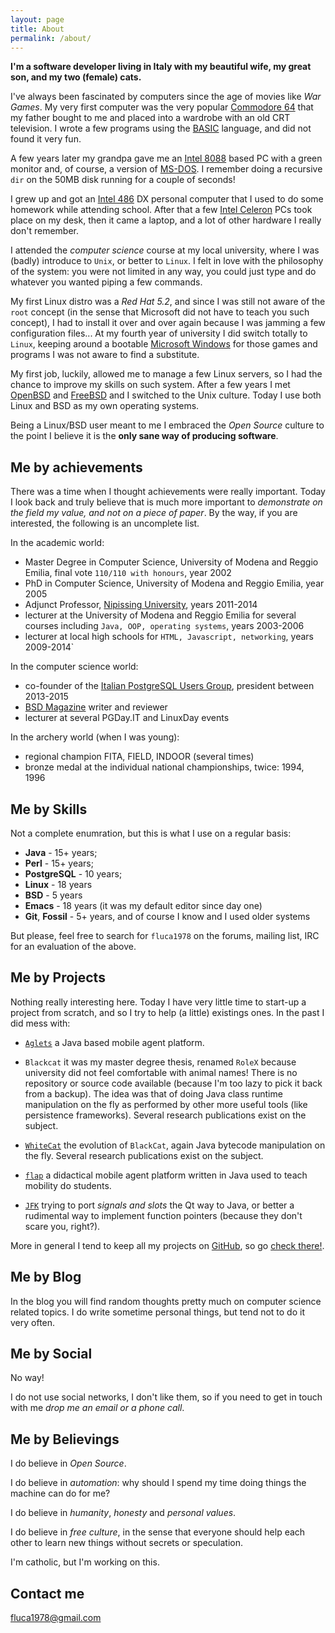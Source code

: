 ```yaml
---
layout: page
title: About
permalink: /about/
---
```


**I'm a software developer living in Italy with my beautiful wife, my great son, and my two (female) cats.**

I've always been fascinated by computers since the age of movies like *War Games*.
My very first computer was the very popular [Commodore 64](https://en.wikipedia.org/wiki/Commodore_64) that my father bought to me and placed
into a wardrobe with an old CRT television. I wrote a few programs using the [BASIC](https://en.wikipedia.org/wiki/Commodore_BASIC) language, and did not found it very fun.

A few years later my grandpa gave me an [Intel 8088](https://en.wikipedia.org/wiki/Intel_8088) based PC with a green monitor and, of course, a version of [MS-DOS](https://en.wikipedia.org/wiki/MS-DOS). I remember doing a recursive `dir` on the 50MB disk running for a couple of seconds!

I grew up and got an [Intel 486](https://en.wikipedia.org/wiki/Intel_80486) DX personal computer that I used to do some homework while attending school. After that a few [Intel Celeron](https://en.wikipedia.org/wiki/Celeron) PCs took place on my desk, then it came a laptop, and a lot of other hardware I really don't remember.

I attended the *computer science* course at my local university, where I was (badly) introduce to `Unix`, or better to `Linux`. I felt in love with the philosophy of the system: you were not limited in any way, you could just type and do whatever you wanted piping a few commands.

My first Linux distro was a *Red Hat 5.2*, and since I was still not aware of the `root` concept (in the sense that Microsoft did not have to teach you such concept), I had to install it over and over again because I was jamming a few configuration files...
At my fourth year of university I did switch totally to `Linux`, keeping around a bootable [Microsoft Windows](https://en.wikipedia.org/wiki/Microsoft_Windows) for those games and programs I was not aware to find a substitute.

My first job, luckily, allowed me to manage a few Linux servers, so I had the chance to improve my skills on such system.
After a few years I met [OpenBSD](http://www.openbsd.org) and [FreeBSD](http://www.freebsd.org) and I switched to the Unix culture.
Today I use both Linux and BSD as my own operating systems.

Being a Linux/BSD user meant to me I embraced the *Open Source* culture to the point I believe it is the **only sane way of producing software**.


## Me by achievements

There was a time when I thought achievements were really important.
Today I look back and truly believe
that is much more important to *demonstrate on the field my value, and not on a piece of paper*.
By the way, if you are interested, the following is an uncomplete list.

In the academic world:

* Master Degree in Computer Science, University of Modena and Reggio Emilia, final vote `110/110 with honours`, year 2002
* PhD in Computer Science, University of Modena and Reggio Emilia, year 2005
* Adjunct Professor, [Nipissing University](http://www.nipissingu.ca/), years 2011-2014
* lecturer at the University of Modena and Reggio Emilia for several courses including `Java, OOP, operating systems`, years 2003-2006
* lecturer at local high schools for `HTML, Javascript, networking`, years 2009-2014`

In the computer science world:

* co-founder of the [Italian PostgreSQL Users Group](http://www.itpug.org), president between 2013-2015
* [BSD Magazine](https://bsdmag.org/) writer and reviewer
* lecturer at several PGDay.IT and LinuxDay events

In the archery world (when I was young):

* regional champion FITA, FIELD, INDOOR (several times)
* bronze medal at the individual national championships, twice: 1994, 1996

## Me by Skills

Not a complete enumration, but this is what I use on a regular basis:

* **Java** - 15+ years;
* **Perl** - 15+ years;
* **PostgreSQL** - 10 years;
* **Linux** - 18 years
* **BSD** - 5 years
* **Emacs** - 18 years (it was my default editor since day one)
* **Git**, **Fossil** - 5+ years, and of course I know and I used older systems

But please, feel free to search for `fluca1978` on the forums, mailing list, IRC for an evaluation of the above.

## Me by Projects

Nothing really interesting here.
Today I have very little time to start-up a project from scratch, and so I try to help (a little) existings ones.
In the past I did mess with:

* [`Aglets`](http://aglets.sourceforge.net/) a Java based mobile agent platform.

* `Blackcat` it was my master degree thesis, renamed `RoleX` because university did not feel comfortable with animal names! There is no
repository or source code available (because I'm too lazy to pick it back from a backup). The idea was that of doing Java class runtime
manipulation on the fly as performed by other more useful tools (like persistence frameworks). Several research publications exist on the subject.

* [`WhiteCat`](https://github.com/fluca1978/WhiteCat) the evolution of `BlackCat`, again Java bytecode manipulation on the fly. Several research publications exist on the subject.

* [`flap`](https://github.com/fluca1978/flap) a didactical mobile agent platform written in Java used to teach mobility do students.

* [`JFK`](https://github.com/fluca1978/JFK) trying to port *signals and slots* the Qt way to Java, or better a rudimental way to implement function pointers (because they don't scare you, right?).

More in general I tend to keep all my projects on [GitHub](https://github.com/fluca1978), so go [check there!](https://github.com/fluca1978).


## Me by Blog

In the blog you will find random thoughts pretty much on computer science related topics.
I do write sometime personal things, but tend not to do it very often.

## Me by Social

No way!

I do not use social networks,
I don't like them, so if you need to get in touch with me *drop me an email or a phone call*.

## Me by Believings

I do believe in *Open Source*.

I do believe in *automation*: why should I spend my time doing things the machine can do for me?

I do believe in *humanity*, *honesty* and *personal values*.

I do believe in *free culture*, in the sense that everyone should help each other to learn new things without secrets or speculation.

I'm catholic, but I'm working on this.

## Contact me

[fluca1978@gmail.com](mailto:fluca1978@gmail.com)
